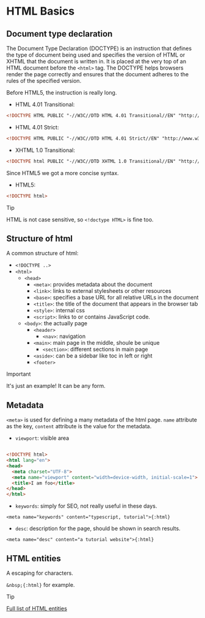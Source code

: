 # HTML Basics

## Document type declaration

The Document Type Declaration (DOCTYPE) is an instruction that defines the type of document being used and specifies the version of HTML or XHTML that the document is written in.
It is placed at the very top of an HTML document before the `<html>` tag.
The DOCTYPE helps browsers render the page correctly and ensures that the document adheres to the rules of the specified version.

Before HTML5, the instruction is really long.

- HTML 4.01 Transitional:

```html
<!DOCTYPE HTML PUBLIC "-//W3C//DTD HTML 4.01 Transitional//EN" "http://www.w3.org/TR/html4/loose.dtd">
```

- HTML 4.01 Strict:

```html
<!DOCTYPE HTML PUBLIC "-//W3C//DTD HTML 4.01 Strict//EN" "http://www.w3.org/TR/html4/strict.dtd">
```

- XHTML 1.0 Transitional:

```html
<!DOCTYPE html PUBLIC "-//W3C//DTD XHTML 1.0 Transitional//EN" "http://www.w3.org/TR/xhtml1/DTD/xhtml1-transitional.dtd">
```

Since HTML5 we got a more concise syntax.

- HTML5:

```html
<!DOCTYPE html>
```

> [!TIP]
> HTML is not case sensitive, so `<!doctype HTML>` is fine too.

## Structure of html

A common structure of html:

- `<!DOCTYPE ..>`
- `<html>`
    - `<head>`
        - `<meta>`: provides metadata about the document
        - `<link>`: links to external stylesheets or other resources
        - `<base>`: specifies a base URL for all relative URLs in the document
        - `<title>`: the title of the document that appears in the browser tab
        - `<style>`: internal css
        - `<script>`: links to or contains JavaScript code.
    - `<body>`: the actually page
        - `<header>`
             - `<nav>`: navigation
        - `<main>`: main page in the middle, shoule be unique
            - `<section>`: different sections in main page
        - `<aside>`: can be a sidebar like toc in left or right
        - `<footer>` 

> [!IMPORTANT]
> It's just an example! It can be any form.

## Metadata

`<meta>` is used for defining a many metadata of the html page.
`name` attribute as the key, `content` attribute is the value for the metadata.

- `viewport`: visible area

```html

<!DOCTYPE html>
<html lang="en">
<head>
  <meta charset="UTF-8">
  <meta name="viewport" content="width=device-width, initial-scale=1"> <!-- [!code highlight]  -->
  <title>I am foo</title>
</head>
</html>
```

- `keywords`: simply for SEO, not really useful in these days.

`<meta name="keywords" content="typescript, tutorial">{:html}`

- `desc`: description for the page, should be shown in search results.

`<meta name="desc" content="a tutorial website">{:html}`

## HTML entities

A escaping for characters.

`&nbsp;{:html}` for example.

> [!TIP]
> [Full list of HTML entities](https://html.spec.whatwg.org/multipage/named-characters.html#named-character-references) 
